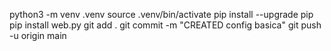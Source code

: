 
python3 -m venv .venv
source .venv/bin/activate
pip install --upgrade pip
pip install web.py
git add .
git commit -m "CREATED config basica"
git push -u origin main
